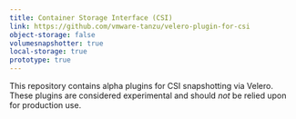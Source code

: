 ```yaml
---
title: Container Storage Interface (CSI)
link: https://github.com/vmware-tanzu/velero-plugin-for-csi
object-storage: false
volumesnapshotter: true
local-storage: true
prototype: true
---
```

This repository contains alpha plugins for CSI snapshotting via Velero. These plugins are considered experimental and should _not_ be relied upon for production use.
